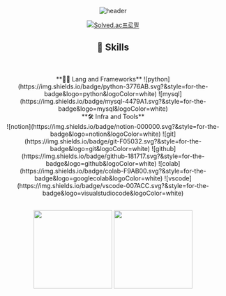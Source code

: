 <div align=center>
  
  ![header](https://capsule-render.vercel.app/api?type=transparent&color=auto&height=200&text=Eunhye%27s+Github&fontSize=70&fontColor=ffd400&fontAlign=50&fontAlignY=50&desc=Welcome+%3A%29&descSize=20&descAlign=50&descAlignY=70)  

  [![Solved.ac프로필](http://mazassumnida.wtf/api/v2/generate_badge?boj=eunhyea)](https://solved.ac/eunhyea)  
    
  ## 🦾 Skills
  <br>
  <br>
  **🧑‍💻 Lang and Frameworks**
  <!-- Oracle의 요청으로 Java 로고가 Simple Icons에서 삭제되었기에 대신 OpenJDK의 로고를 사용 -->
  ![python](https://img.shields.io/badge/python-3776AB.svg?&style=for-the-badge&logo=python&logoColor=white)  
  ![mysql](https://img.shields.io/badge/mysql-4479A1.svg?&style=for-the-badge&logo=mysql&logoColor=white)  
  <br>
  **🛠️ Infra and Tools**
  <br>
  ![notion](https://img.shields.io/badge/notion-000000.svg?&style=for-the-badge&logo=notion&logoColor=white)  
  ![git](https://img.shields.io/badge/git-F05032.svg?&style=for-the-badge&logo=git&logoColor=white)  
  ![github](https://img.shields.io/badge/github-181717.svg?&style=for-the-badge&logo=github&logoColor=white)  
  ![colab](https://img.shields.io/badge/colab-F9AB00.svg?&style=for-the-badge&logo=googlecolab&logoColor=white)  
  ![vscode](https://img.shields.io/badge/vscode-007ACC.svg?&style=for-the-badge&logo=visualstudiocode&logoColor=white)  
  <br>
  <br>
  <p>
    <img height="180em" src="https://github-readme-stats.vercel.app/api?username=eunhyea&show_icons=true&theme=buefy">   
    <img height="180em" src="https://github-readme-stats.vercel.app/api/top-langs/?username=rhrjsdn3853&layout=compact">  
  </p>
</div>
